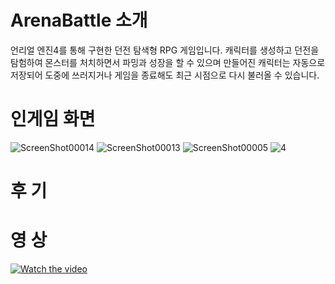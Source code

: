 # ArenaBattle 소개
언리얼 엔진4를 통해 구현한 던전 탐색형 RPG 게임입니다. 
캐릭터를 생성하고 던전을 탐험하여 몬스터를 처치하면서 파밍과 성장을 할 수 있으며
만들어진 캐릭터는 자동으로 저장되어 도중에 쓰러지거나 게임을 종료해도 최근 시점으로 다시 불러올 수 있습니다. 

# 인게임 화면
![ScreenShot00014](https://user-images.githubusercontent.com/55690757/98574014-c22f9a00-22fa-11eb-8fb9-28e8a93a212e.png)
![ScreenShot00013](https://user-images.githubusercontent.com/55690757/98574039-ca87d500-22fa-11eb-8f2f-525eca6eb27b.png)
![ScreenShot00005](https://user-images.githubusercontent.com/55690757/98574046-ccea2f00-22fa-11eb-9c7e-75e4a14ad1a0.png)
![4](https://user-images.githubusercontent.com/55690757/98574050-ce1b5c00-22fa-11eb-94f3-8dbebefb4d87.png)

# 후 기


# 영 상
[![Watch the video](https://user-images.githubusercontent.com/55690757/85987053-1a3ec180-ba28-11ea-88b9-fc342bc12120.JPG)](https://youtu.be/oZ-LzGQRnl0)

